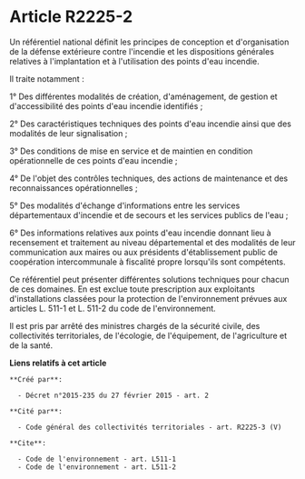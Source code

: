 # Article R2225-2

Un référentiel national définit les principes de conception et d'organisation de la défense extérieure contre l'incendie et
les dispositions générales relatives à l'implantation et à l'utilisation des points d'eau incendie. 

Il traite notamment : 

1° Des différentes modalités de création, d'aménagement, de gestion et d'accessibilité des points d'eau incendie
identifiés ; 

2° Des caractéristiques techniques des points d'eau incendie ainsi que des modalités de leur signalisation ; 

3° Des conditions de mise en service et de maintien en condition opérationnelle de ces points d'eau incendie ; 

4° De l'objet des contrôles techniques, des actions de maintenance et des reconnaissances opérationnelles ; 

5° Des modalités d'échange d'informations entre les services départementaux d'incendie et de secours et les services publics
de l'eau ; 

6° Des informations relatives aux points d'eau incendie donnant lieu à recensement et traitement au niveau départemental et
des modalités de leur communication aux maires ou aux présidents d'établissement public de coopération intercommunale à
fiscalité propre lorsqu'ils sont compétents. 

Ce référentiel peut présenter différentes solutions techniques pour chacun de ces domaines. En est exclue toute prescription
aux exploitants d'installations classées pour la protection de l'environnement prévues aux articles L. 511-1 et L. 511-2 du
code de l'environnement. 

Il est pris par arrêté des ministres chargés de la sécurité civile, des collectivités territoriales, de l'écologie, de
l'équipement, de l'agriculture et de la santé.

**Liens relatifs à cet article**

	**Créé par**:

	  - Décret n°2015-235 du 27 février 2015 - art. 2

	**Cité par**:

	  - Code général des collectivités territoriales - art. R2225-3 (V)

	**Cite**:

	  - Code de l'environnement - art. L511-1
	  - Code de l'environnement - art. L511-2
